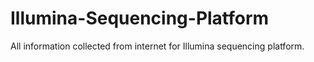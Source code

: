 # Illumina-Sequencing-Platform
All information collected from internet for Illumina sequencing platform.
